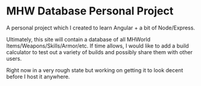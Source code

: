 # MHW Database Personal Project
A personal project which I created to learn Angular + a bit of Node/Express.

Ultimately, this site will contain a database of all MHWorld Items/Weapons/Skills/Armor/etc. If time allows, I would like to add a build calculator to test out a variety of builds and possibly share them with other users.

Right now in a very rough state but working on getting it to look decent before I host it anywhere.
